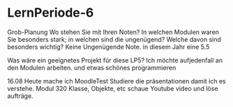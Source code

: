 # LernPeriode-6


Grob-Planung
Wo stehen Sie mit Ihren Noten? In welchen Modulen waren Sie besonders stark; in welchen sind die ungenügend? Welche davon sind besonders wichtig? Keine Ungenügende Note. 
in diesem Jahr eine 5.5

Was wäre ein geeignetes Projekt für diese LP5? Ich möchte aufjedenfall an den Modulen arbeiten. und etwas schönes programmieren

16.08
Heute mache ich MoodleTest
Studiere die präsentationen damit ich es verstehe. Modul 320
Klasse, Objekte, etc
schaue Youtube video und löse aufträge.
